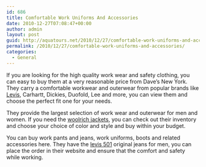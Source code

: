 ```yaml
---
id: 686
title: Comfortable Work Uniforms And Accessories
date: 2010-12-27T07:08:47+00:00
author: admin
layout: post
guid: http://aquatours.net/2010/12/27/comfortable-work-uniforms-and-accessories/
permalink: /2010/12/27/comfortable-work-uniforms-and-accessories/
categories:
  - General
---
```

If you are looking for the high quality work wear and safety clothing, you can easy to buy them at a very reasonable price from Dave&#8217;s New York. They carry a comfortable workwear and outerwear from popular brands like [Levis](http://www.davesnewyork.com/index.cfm/a/catalog.brandprodshow/brandid/24/Levis), Carhartt, Dickies, Duofold, Lee and more, you can view them and choose the perfect fit one for your needs.

They provide the largest selection of work wear and outerwear for men and women. If you need the [woolrich jackets](http://www.davesnewyork.com/index.cfm/a/catalog.brandprodshowwithcat/brandid/36/catid/114), you can check out their inventory and choose your choice of color and style and buy within your budget.

You can buy work pants and jeans, work uniforms, boots and related accessories here. They have the [levis 501](http://www.davesnewyork.com/index.cfm/a/catalog.prodshow/vid/98264/Levis-501-Original-Mens-Jeans) original jeans for men, you can place the order in their website and ensure that the comfort and safety while working.